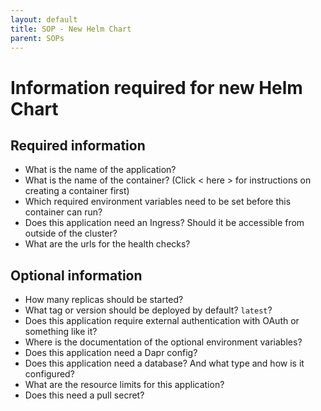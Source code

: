 ```yaml
---
layout: default
title: SOP - New Helm Chart
parent: SOPs
---
```


# Information required for new Helm Chart

## Required information

- What is the name of the application?
- What is the name of the container? (Click < here > for instructions on creating a container first)
- Which required environment variables need to be set before this container can run?
- Does this application need an Ingress? Should it be accessible from outside of the cluster?
- What are the urls for the health checks?

## Optional information

- How many replicas should be started?
- What tag or version should be deployed by default? `latest`?
- Does this application require external authentication with OAuth or something like it?
- Where is the documentation of the optional environment variables?
- Does this application need a Dapr config?
- Does this application need a database? And what type and how is it configured?
- What are the resource limits for this application?
- Does this need a pull secret?
